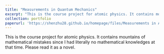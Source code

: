 ```yaml
---
title: "Measurements in Quantum Mechanics"
excerpt: "This is the course project for atomic physics. It contains mountains of mathematical mistakes since I had literally no mathematical knowledges at that time. Please read it as a novel."
collection: portfolio
paperurl: 'https://shenzhu28.github.io/homepage/files/Measurements in Atomic Physics.pdf'
---
```


This is the course project for atomic physics. It contains mountains of mathematical mistakes since I had literally no mathematical knowledges at that time. Please read it as a novel.

